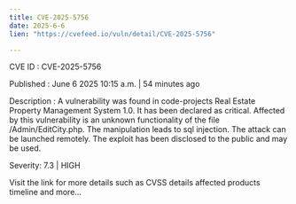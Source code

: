 ```yaml
---
title: CVE-2025-5756
date: 2025-6-6
lien: "https://cvefeed.io/vuln/detail/CVE-2025-5756"

---
```


CVE ID : CVE-2025-5756

Published :  June 6
2025
10:15 a.m. | 54 minutes ago

Description : A vulnerability was found in code-projects Real Estate Property Management System 1.0. It has been declared as critical. Affected by this vulnerability is an unknown functionality of the file /Admin/EditCity.php. The manipulation leads to sql injection. The attack can be launched remotely. The exploit has been disclosed to the public and may be used.

Severity: 7.3 | HIGH

Visit the link for more details
such as CVSS details
affected products
timeline
and more...

